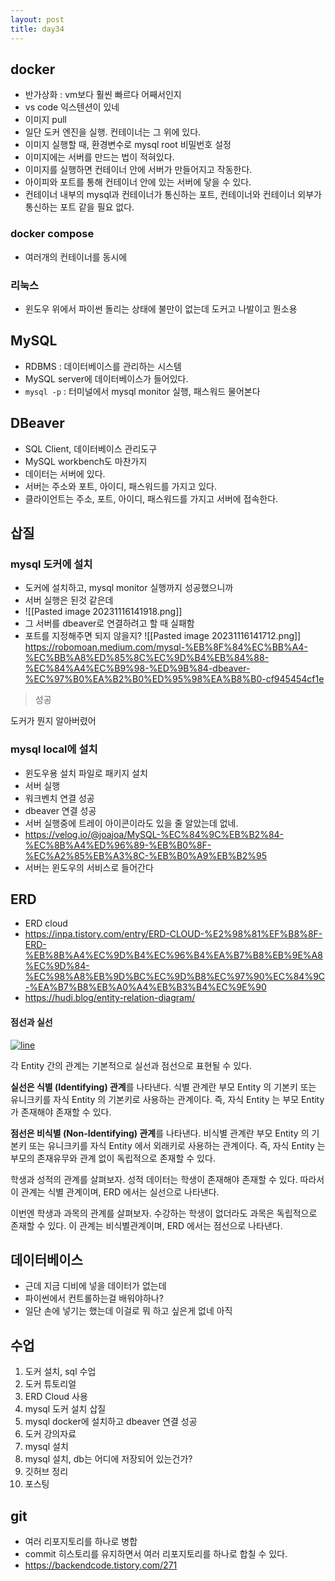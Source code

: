 ```yaml
---
layout: post
title: day34
---
```

## docker
- 반가상화 : vm보다 훨씬 빠르다 어째서인지
- vs code 익스텐션이 있네
- 이미지 pull
- 일단 도커 엔진을 실행. 컨테이너는 그 위에 있다.
- 이미지 실행할 때, 환경변수로 mysql root 비밀번호 설정
- 이미지에는 서버를 만드는 법이 적혀있다.
- 이미지를 실행하면 컨테이너 안에 서버가 만들어지고 작동한다.
- 아이피와 포트를 통해 컨테이너 안에 있는 서버에 닿을 수 있다.
- 컨테이너 내부의 mysql과 컨테이너가 통신하는 포트, 컨테이너와 컨테이너 외부가 통신하는 포트 같을 필요 없다.
### docker compose
- 여러개의 컨테이너를 동시에
### 리눅스
- 윈도우 위에서 파이썬 돌리는 상태에 불만이 없는데 도커고 나발이고 뭔소용
## MySQL
- RDBMS : 데이터베이스를 관리하는 시스템
- MySQL server에 데이터베이스가 들어있다.
- `mysql -p` : 터미널에서 mysql monitor 실행, 패스워드 물어본다
## DBeaver
- SQL Client, 데이터베이스 관리도구
- MySQL workbench도 마찬가지
- 데이터는 서버에 있다.
- 서버는 주소와 포트, 아이디, 패스워드를 가지고 있다.
- 클라이언트는 주소, 포트, 아이디, 패스워드를 가지고 서버에 접속한다.

## 삽질
### mysql 도커에 설치
- 도커에 설치하고, mysql monitor 실행까지 성공했으니까
- 서버 실행은 된것 같은데
- ![[Pasted image 20231116141918.png]]
- 그 서버를 dbeaver로 연결하려고 할 때 실패함
- 포트를 지정해주면 되지 않을지?
![[Pasted image 20231116141712.png]]
https://robomoan.medium.com/mysql-%EB%8F%84%EC%BB%A4-%EC%BB%A8%ED%85%8C%EC%9D%B4%EB%84%88-%EC%84%A4%EC%B9%98-%ED%9B%84-dbeaver-%EC%97%B0%EA%B2%B0%ED%95%98%EA%B8%B0-cf945454cf1e
> 성공

도커가 뭔지 알아버렸어
### mysql local에 설치
- 윈도우용 설치 파일로 패키지 설치
- 서버 실행
- 워크벤치 연결 성공
- dbeaver 연결 성공
- 서버 실행중에 트레이 아이콘이라도 있을 줄 알았는데 없네.
- https://velog.io/@joajoa/MySQL-%EC%84%9C%EB%B2%84-%EC%8B%A4%ED%96%89-%EB%B0%8F-%EC%A2%85%EB%A3%8C-%EB%B0%A9%EB%B2%95
- 서버는 윈도우의 서비스로 들어간다
## ERD
- ERD cloud
- https://inpa.tistory.com/entry/ERD-CLOUD-%E2%98%81%EF%B8%8F-ERD-%EB%8B%A4%EC%9D%B4%EC%96%B4%EA%B7%B8%EB%9E%A8%EC%9D%84-%EC%98%A8%EB%9D%BC%EC%9D%B8%EC%97%90%EC%84%9C-%EA%B7%B8%EB%A0%A4%EB%B3%B4%EC%9E%90
- https://hudi.blog/entity-relation-diagram/
#### 점선과 실선

[![line](https://hudi.blog/static/ce45f368f9d1cecc4ab1e826f798a595/fdd90/line.png)](https://hudi.blog/static/ce45f368f9d1cecc4ab1e826f798a595/fdd90/line.png)

각 Entity 간의 관계는 기본적으로 실선과 점선으로 표현될 수 있다.

**실선은 식별 (Identifying) 관계**를 나타낸다. 식별 관계란 부모 Entity 의 기본키 또는 유니크키를 자식 Entity 의 기본키로 사용하는 관계이다. 즉, 자식 Entity 는 부모 Entity 가 존재해야 존재할 수 있다.

**점선은 비식별 (Non-Identifying) 관계**를 나타낸다. 비식별 관계란 부모 Entity 의 기본키 또는 유니크키를 자식 Entity 에서 외래키로 사용하는 관계이다. 즉, 자식 Entity 는 부모의 존재유무와 관계 없이 독립적으로 존재할 수 있다.

학생과 성적의 관계를 살펴보자. 성적 데이터는 학생이 존재해야 존재할 수 있다. 따라서 이 관계는 식별 관계이며, ERD 에서는 실선으로 나타낸다.

이번엔 학생과 과목의 관계를 살펴보자. 수강하는 학생이 없더라도 과목은 독립적으로 존재할 수 있다. 이 관계는 비식별관계이며, ERD 에서는 점선으로 나타낸다.
## 데이터베이스
- 근데 지금 디비에 넣을 데이터가 없는데
- 파이썬에서 컨트롤하는걸 배워야하나?
- 일단 손에 넣기는 했는데 이걸로 뭐 하고 싶은게 없네 아직
## 수업
1. 도커 설치, sql 수업
2. 도커 튜토리얼
3. ERD Cloud 사용
4. mysql 도커 설치 삽질
5. mysql docker에 설치하고 dbeaver 연결 성공
6. 도커 강의자료
7. mysql 설치
8. mysql 설치, db는 어디에 저장되어 있는건가?
9. 깃허브 정리
10. 포스팅
## git
- 여러 리포지토리를 하나로 병합
- commit 히스토리를 유지하면서 여러 리포지토리를 하나로 합칠 수 있다.
- https://backendcode.tistory.com/271
